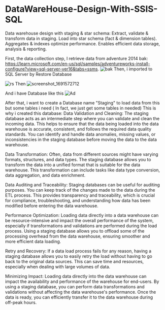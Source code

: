 # DataWareHouse-Design-With-SSIS-SQL
Data warehouse design with staging &amp; star schema: Extract, validate &amp; transform data in staging. Load into star schema (fact &amp; dimension tables). Aggregates &amp; indexes optimize performance. Enables efficient data storage, analysis &amp; reporting.

First, the data collection step, I retrieve data from adventure 2014 bak: https://learn.microsoft.com/en-us/sql/samples/adventureworks-install-configure?view=sql-server-ver16&tabs=ssms.
![bak](https://github.com/QuyLe2000/DataWareHouse-Design/assets/90446677/e8f3d20f-0cc6-4458-b12b-c292b714e711)
Then, i imported to SQL Server by Restore Database

![rs](https://github.com/QuyLe2000/DataWareHouse-Design/assets/90446677/47502a0f-52d5-42cc-8770-03bf73c5443c)
Then
![screenshot_1691572712](https://github.com/QuyLe2000/DataWareHouse-Design/assets/90446677/cd8a113f-c28f-4c67-add6-6d6b874ef3d0)

And i have Database like this
![Ad](https://github.com/QuyLe2000/DataWareHouse-Design/assets/90446677/d694870c-660b-4ee4-bb75-06ce7d4da5bd)

After that, i want to create a Database name "Staging" to load data from this but some tables i need ( In fact, we just get some tables in needed)
This is why i created this database: 
Data Validation and Cleaning: The staging database acts as an intermediate step where you can validate and clean the incoming data. This helps to ensure that the data being loaded into the data warehouse is accurate, consistent, and follows the required data quality standards. You can identify and handle data anomalies, missing values, or inconsistencies in the staging database before moving the data to the data warehouse.

Data Transformation: Often, data from different sources might have varying formats, structures, and data types. The staging database allows you to transform the data into a unified format that is suitable for the data warehouse. This transformation can include tasks like data type conversion, data aggregation, and data enrichment.

Data Auditing and Traceability: Staging databases can be useful for auditing purposes. You can keep track of the changes made to the data during the ETL process. This provides transparency and traceability, which is crucial for compliance, troubleshooting, and understanding how data has been modified before entering the data warehouse.

Performance Optimization: Loading data directly into a data warehouse can be resource-intensive and impact the overall performance of the system, especially if transformations and validations are performed during the load process. Using a staging database allows you to offload some of the processing overhead from the data warehouse, ensuring smoother and more efficient data loading.

Retry and Recovery: If a data load process fails for any reason, having a staging database allows you to easily retry the load without having to go back to the original data sources. This can save time and resources, especially when dealing with large volumes of data.

Minimizing Impact: Loading data directly into the data warehouse can impact the availability and performance of the warehouse for end-users. By using a staging database, you can perform data transformations and validations without affecting the data warehouse's performance. Once the data is ready, you can efficiently transfer it to the data warehouse during off-peak hours.

